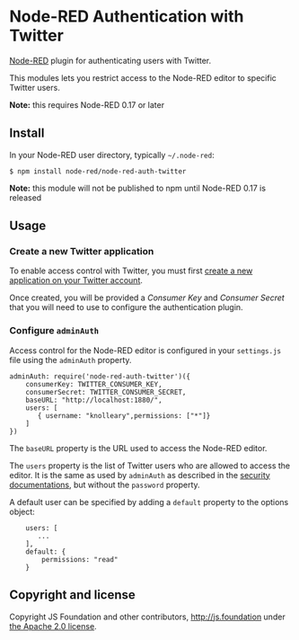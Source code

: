 # Node-RED Authentication with Twitter

[Node-RED](https://nodered.org) plugin for authenticating users with Twitter.

This modules lets you restrict access to the Node-RED editor to specific Twitter
users.

**Note:** this requires Node-RED 0.17 or later


## Install

In your Node-RED user directory, typically `~/.node-red`:

    $ npm install node-red/node-red-auth-twitter

**Note:** this module will not be published to npm until Node-RED 0.17 is released

## Usage

### Create a new Twitter application

To enable access control with Twitter, you must first [create a new application
on your Twitter account](https://apps.twitter.com/app/new).

Once created, you will be provided a _Consumer Key_ and _Consumer Secret_ that
you will need to use to configure the authentication plugin.

### Configure `adminAuth`

Access control for the Node-RED editor is configured in your `settings.js` file
using the `adminAuth` property.

    adminAuth: require('node-red-auth-twitter')({
        consumerKey: TWITTER_CONSUMER_KEY,
        consumerSecret: TWITTER_CONSUMER_SECRET,
        baseURL: "http://localhost:1880/",
        users: [
           { username: "knolleary",permissions: ["*"]}
        ]
    })

The `baseURL` property is the URL used to access the Node-RED editor.

The `users` property is the list of Twitter users who are allowed to access the
editor. It is the same as used by `adminAuth` as described in the [security documentations](http://nodered.org/docs/security), but without the `password` property.

A default user can be specified by adding a `default` property to the options object:

        users: [
           ...
        ],
        default: {
            permissions: "read"
        }

## Copyright and license

Copyright JS Foundation and other contributors, http://js.foundation under [the Apache 2.0 license](LICENSE).
